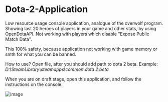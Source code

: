 # Dota-2-Application

Low resource usage console application, analogue of the overwolf program. Showing last 20 heroes of players in your game and other stats, by using OpenDotaAPI.
Not working with players which disable "Expose Public Match Data".

This 100% safety, because application not working with game memory or smth for what you can be banned.

How to use?
Open file, after you should add path to dota 2 beta. Example: *D:\\SteamLibrary\steamapps\common\dota 2 beta*

When you are on draft stage, open this application, and follow the instructions on the console.

![image](https://user-images.githubusercontent.com/60080559/130422421-1cf09989-ef2c-47b7-ad6d-9f246b121452.png)
